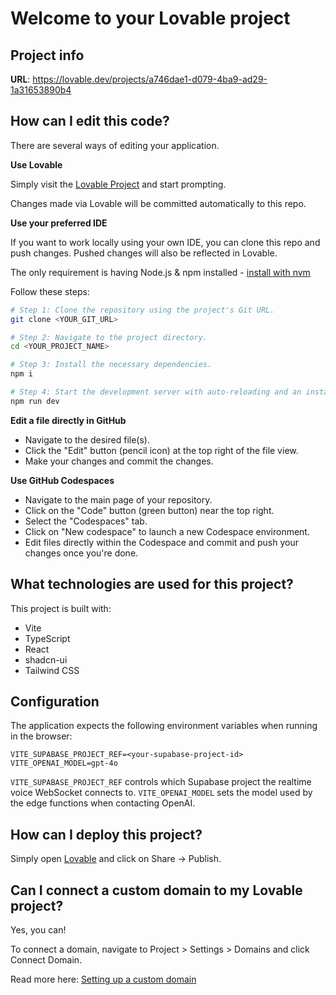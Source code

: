 # Welcome to your Lovable project

## Project info

**URL**: https://lovable.dev/projects/a746dae1-d079-4ba9-ad29-1a31653890b4

## How can I edit this code?

There are several ways of editing your application.

**Use Lovable**

Simply visit the [Lovable Project](https://lovable.dev/projects/a746dae1-d079-4ba9-ad29-1a31653890b4) and start prompting.

Changes made via Lovable will be committed automatically to this repo.

**Use your preferred IDE**

If you want to work locally using your own IDE, you can clone this repo and push changes. Pushed changes will also be reflected in Lovable.

The only requirement is having Node.js & npm installed - [install with nvm](https://github.com/nvm-sh/nvm#installing-and-updating)

Follow these steps:

```sh
# Step 1: Clone the repository using the project's Git URL.
git clone <YOUR_GIT_URL>

# Step 2: Navigate to the project directory.
cd <YOUR_PROJECT_NAME>

# Step 3: Install the necessary dependencies.
npm i

# Step 4: Start the development server with auto-reloading and an instant preview.
npm run dev
```

**Edit a file directly in GitHub**

- Navigate to the desired file(s).
- Click the "Edit" button (pencil icon) at the top right of the file view.
- Make your changes and commit the changes.

**Use GitHub Codespaces**

- Navigate to the main page of your repository.
- Click on the "Code" button (green button) near the top right.
- Select the "Codespaces" tab.
- Click on "New codespace" to launch a new Codespace environment.
- Edit files directly within the Codespace and commit and push your changes once you're done.

## What technologies are used for this project?

This project is built with:

- Vite
- TypeScript
- React
- shadcn-ui
- Tailwind CSS

## Configuration

The application expects the following environment variables when running in the browser:

```
VITE_SUPABASE_PROJECT_REF=<your-supabase-project-id>
VITE_OPENAI_MODEL=gpt-4o
```

`VITE_SUPABASE_PROJECT_REF` controls which Supabase project the realtime voice
WebSocket connects to. `VITE_OPENAI_MODEL` sets the model used by the edge
functions when contacting OpenAI.

## How can I deploy this project?

Simply open [Lovable](https://lovable.dev/projects/a746dae1-d079-4ba9-ad29-1a31653890b4) and click on Share -> Publish.

## Can I connect a custom domain to my Lovable project?

Yes, you can!

To connect a domain, navigate to Project > Settings > Domains and click Connect Domain.

Read more here: [Setting up a custom domain](https://docs.lovable.dev/tips-tricks/custom-domain#step-by-step-guide)
